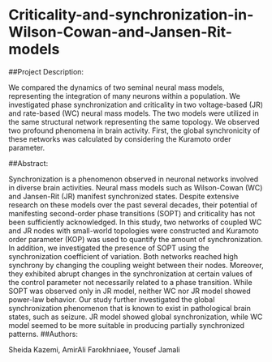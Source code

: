 # Criticality-and-synchronization-in-Wilson-Cowan-and-Jansen-Rit-models

##Project Description:

We compared the dynamics of two seminal neural mass models,
representing the integration of many neurons within a population. We investigated phase
synchronization and criticality in two voltage-based (JR) and rate-based (WC) neural mass
models. The two models were utilized in the same structural network representing the same
topology. We observed two profound phenomena in brain activity. First, the global
synchronicity of these networks was calculated by considering the Kuramoto order parameter.

##Abstract:

Synchronization is a phenomenon observed in neuronal networks involved in
diverse brain activities. Neural mass models such as Wilson-Cowan (WC) and Jansen-Rit (JR)
manifest synchronized states. Despite extensive research on these models over the past several
decades, their potential of manifesting second-order phase transitions (SOPT) and criticality has
not been sufficiently acknowledged. In this study, two networks of coupled WC and JR nodes
with small-world topologies were constructed and Kuramoto order parameter (KOP) was used
to quantify the amount of synchronization. In addition, we investigated the presence of SOPT
using the synchronization coefficient of variation. Both networks reached high synchrony by
changing the coupling weight between their nodes. Moreover, they exhibited abrupt changes in
the synchronization at certain values of the control parameter not necessarily related to a
phase transition. While SOPT was observed only in JR model, neither WC nor JR model showed
power-law behavior. Our study further investigated the global synchronization phenomenon
that is known to exist in pathological brain states, such as seizure. JR model showed global
synchronization, while WC model seemed to be more suitable in producing partially
synchronized patterns.
##Authors:

Sheida Kazemi, AmirAli Farokhniaee, Yousef Jamali
